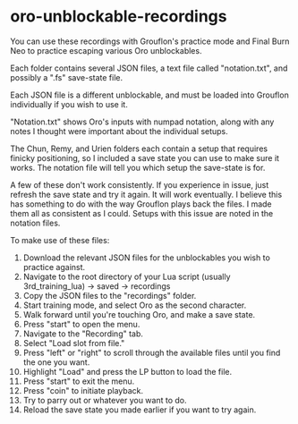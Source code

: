 # oro-unblockable-recordings
You can use these recordings with Grouflon's practice mode and Final Burn Neo to practice escaping various Oro unblockables.

Each folder contains several JSON files, a text file called "notation.txt", and possibly a ".fs" save-state file.

Each JSON file is a different unblockable, and must be loaded into Grouflon individually if you wish to use it.

"Notation.txt" shows Oro's inputs with numpad notation, along with any notes I thought were important about the individual setups.

The Chun, Remy, and Urien folders each contain a setup that requires finicky positioning, so I included a save state you can use to make sure it works. The notation file will tell you which setup the save-state is for.

A few of these don't work consistently. If you experience in issue, just refresh the save state and try it again. It will work eventually. I believe this has something to do with the way Grouflon plays back the files. I made them all as consistent as I could. Setups with this issue are noted in the notation files.

To make use of these files:
1. Download the relevant JSON files for the unblockables you wish to practice against.
2. Navigate to the root directory of your Lua script (usually 3rd_training_lua) -> saved -> recordings
3. Copy the JSON files to the "recordings" folder.
4. Start training mode, and select Oro as the second character.
5. Walk forward until you're touching Oro, and make a save state.
6. Press "start" to open the menu.
7. Navigate to the "Recording" tab.
8. Select "Load slot from file."
9. Press "left" or "right" to scroll through the available files until you find the one you want.
10. Highlight "Load" and press the LP button to load the file.
11. Press "start" to exit the menu.
12. Press "coin" to initiate playback.
13. Try to parry out or whatever you want to do.
14. Reload the save state you made earlier if you want to try again.